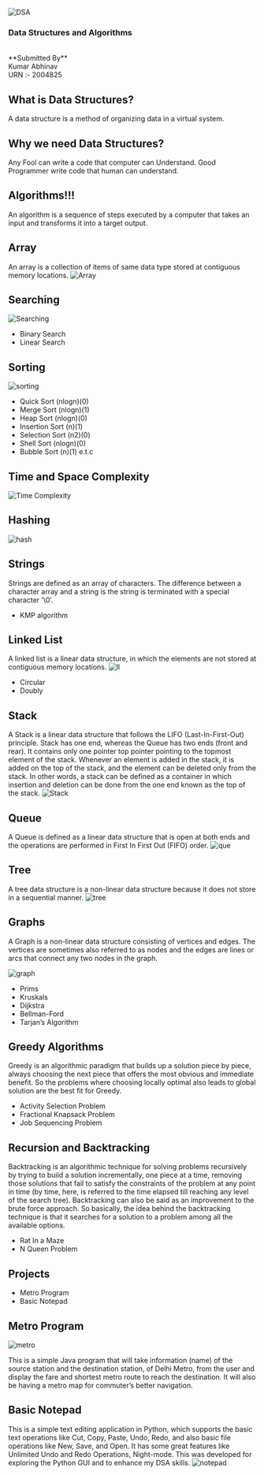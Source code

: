 <!-- .slide: data-background="#000000" -->
![DSA](https://www.programiz.com/blog/content/images/2020/06/graph-algorithm-3.png)

### Data Structures and Algorithms

<br>
**Submitted By** <br>
Kumar Abhinav<br>
URN :- 2004825



<!-- .slide: data-background="#000000" -->
## What is Data Structures?
A data structure is a method of organizing data in a virtual system.


<!-- .slide: data-background="#000000" -->
## Why we need Data Structures?

Any Fool can write a code that computer can Understand. Good Programmer write code that human can understand.



<!-- .slide: data-background="#000000" -->
## Algorithms!!!
An algorithm is a sequence of steps executed by a computer that takes an input and transforms it into a target output. 


<!-- .slide: data-background="#000000" -->
## Array
An array is a collection of items of same data type stored at contiguous memory locations. 
![Array](https://miro.medium.com/max/1400/1*X0Dg7QfSYtWhSAu-afi8-g.png)



<!-- .slide: data-background="#000000" -->
## Searching
![Searching](https://judicialappointments.gov.uk/wp-content/uploads/2020/07/searching-768x758-3.png)
- Binary Search
- Linear Search



<!-- .slide: data-background="#000000" -->
## Sorting
![sorting](https://encrypted-tbn0.gstatic.com/images?q=tbn:ANd9GcT4fAeibeqwTyOC9tavxUoV3CRXc0GfF7N7gmwBoxcpmB9VEX1o2Nx81MOdY73Xt2bGVAU&usqp=CAU)
- Quick Sort (nlogn)(0)
- Merge Sort (nlogn)(1)
- Heap Sort  (nlogn)(0)
- Insertion Sort (n)(1)
- Selection Sort (n2)(0)
- Shell Sort (nlogn)(0)
- Bubble Sort (n)(1) e.t.c


<!-- .slide: data-background="#000000" -->
## Time and Space Complexity
![Time Complexity](https://adrianmejia.com/images/time-complexity-examples.png)



<!-- .slide: data-background="#000000" -->
## Hashing
![hash](https://miro.medium.com/max/960/1*O0cagAfoMqIu79Yh-FKVnQ.jpeg)



<!-- .slide: data-background="#000000" -->
## Strings
Strings are defined as an array of characters. The difference between a character array and a string is the string is terminated with a special character ‘\0’.
- KMP algorithm



<!-- .slide: data-background="#000000" -->
## Linked List
A linked list is a linear data structure, in which the elements are not stored at contiguous memory locations.
![ll](https://www.simplilearn.com/ice9/free_resources_article_thumb/Linked-List-Soni/singly-linked-list.png) 
- Circular
- Doubly



<!-- .slide: data-background="#000000" -->
## Stack
A Stack is a linear data structure that follows the LIFO (Last-In-First-Out) principle. Stack has one end, whereas the Queue has two ends (front and rear). It contains only one pointer top pointer pointing to the topmost element of the stack. Whenever an element is added in the stack, it is added on the top of the stack, and the element can be deleted only from the stack. In other words, a stack can be defined as a container in which insertion and deletion can be done from the one end known as the top of the stack.
![Stack](https://cdn.programiz.com/sites/tutorial2program/files/stack.png)



<!-- .slide: data-background="#000000" -->
## Queue
A Queue is defined as a linear data structure that is open at both ends and the operations are performed in First In First Out (FIFO) order.
![que](https://media.geeksforgeeks.org/wp-content/cdn-uploads/20221213113312/Queue-Data-Structures.png)



<!-- .slide: data-background="#000000" -->
## Tree
A tree data structure is a non-linear data structure because it does not store in a sequential manner.
![tree](https://encrypted-tbn0.gstatic.com/images?q=tbn:ANd9GcSefTPtkzQBSBr27l7y3gcq-TiHWi-0kdjw9Q&usqp=CAU)



<!-- .slide: data-background="#000000" -->
## Graphs

A Graph is a non-linear data structure consisting of vertices and edges. The vertices are sometimes also referred to as nodes and the edges are lines or arcs that connect any two nodes in the graph.

![graph](https://lh3.googleusercontent.com/GgdrerjuJn5yEdJW5LMbfHniHoNc2iEoe0k6XM44giFCbhyYn-3L6IpDaP-74ujaMeMz3YwYrOdjMo4aZzAYR2sRtCSH4MWpYiqCDu3JtFnYz00Dx4FNAnCclw-0gKZZsAjFv2pQ)


<!-- .slide: data-background="#000000" -->
- Prims
- Kruskals
- Dijkstra
- Bellman-Ford
- Tarjan’s Algorithm



<!-- .slide: data-background="#000000" -->
## Greedy Algorithms

Greedy is an algorithmic paradigm that builds up a solution piece by piece, always choosing the next piece that offers the most obvious and immediate benefit. So the problems where choosing locally optimal also leads to global solution are the best fit for Greedy.

- Activity Selection Problem
- Fractional Knapsack Problem
- Job Sequencing Problem



<!-- .slide: data-background="#000000" -->
## Recursion and Backtracking

Backtracking is an algorithmic technique for solving problems recursively by trying to build a solution incrementally, one piece at a time, removing those solutions that fail to satisfy the constraints of the problem at any point in time (by time, here, is referred to the time elapsed till reaching any level of the search tree).  Backtracking can also be said as an improvement to the brute force approach. So basically, the idea behind the backtracking technique is that it searches for a solution to a problem among all the available options.


<!-- .slide: data-background="#000000" -->
- Rat In a Maze
- N Queen Problem



<!-- .slide: data-background="#000000" -->
## Projects
- Metro Program
- Basic Notepad


<!-- .slide: data-background="#000000" -->
## Metro Program

![metro](https://d3i71xaburhd42.cloudfront.net/32d357b3399ae2ea0f72893a14d772677ecc04c4/1-Figure1-1.png)


This is a simple Java program that will take information (name) of the source station and
the destination station, of Delhi Metro, from the user and display the fare and shortest
metro route to reach the destination. It will also be having a metro map for commuter’s
better navigation.



<!-- .slide: data-background="#000000" -->
## Basic Notepad
This is a simple text editing application in Python, which supports the basic text operations
like Cut, Copy, Paste, Undo, Redo, and also basic file operations like New, Save, and Open.
It has some great features like Unlimited Undo and Redo Operations, Night-mode. This
was developed for exploring the Python GUI and to enhance my DSA skills.
![notepad](https://raw.githubusercontent.com/chavarera/MY-NOTEPAD/master/mainicon.ico)